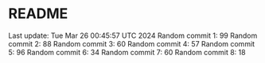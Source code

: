 # README

Last update: Tue Mar 26 00:45:57 UTC 2024
Random commit 1: 99
Random commit 2: 88
Random commit 3: 60
Random commit 4: 57
Random commit 5: 96
Random commit 6: 34
Random commit 7: 60
Random commit 8: 18
